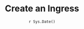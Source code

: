 ---
title: "Create an Ingress"
date: "`r Sys.Date()`"
weight: 2
chapter: false
pre: "<b> 4.2 </b>"
---